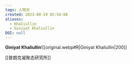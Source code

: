 ```yaml
---
tags: 人物志
created: 2023-08-19 02:54:08
aliases:
  - Khaliullin
  - Giniyat Khaliullin
DOI: null
---
```


**Giniyat Khaliullin**![[original.webp#R|Giniyat Khaliullin|200]]


[[普朗克凝聚态研究所]]

